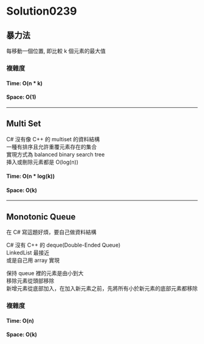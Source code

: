 # Solution0239

## 暴力法

每移動一個位置, 即比較 k 個元素的最大值

### 複雜度

#### Time: O(n * k)

#### Space: O(1)

---

## Multi Set

C# 沒有像 C++ 的 multiset 的資料結構  
一種有排序且允許重覆元素存在的集合  
實現方式為 balanced binary search tree  
挿入或刪除元素都是 O(log(n))

#### Time: O(n * log(k))

#### Space: O(k)

---

## Monotonic Queue

在 C# 寫這題好煩，要自己做資料結構

C# 沒有 C++ 的 deque(Double-Ended Queue)  
LinkedList 最接近  
或是自己用 array 實現

保持 queue 裡的元素是由小到大  
移除元素從頭部移除  
新增元素從底部加入，在加入新元素之前，先將所有小於新元素的底部元素都移除

### 複雜度

#### Time: O(n)

#### Space: O(k)
